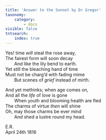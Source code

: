 ```yaml
---
title: 'Answer to the Sonnet by Dr Gregor'
taxonomy:
    category:
        - docs
visible: false
tntsearch:
    index: true
---
```


Yes! time *will* steal the rose away,  
The fairest form will soon decay  
&emsp;&emsp;And like the lily bend to earth.  
Yet still the bleaching hand of time  
Must not be charg’d with fading mime  
&emsp;&emsp;But scenes of *grief* instead of mirth.

And yet methinks; when age comes on,  
And all the *life* of *love* is gone  
&emsp;&emsp;When youth and blooming health are fled  
The charms of virtue *then* will shine  
Oh, may those charms be ever mind  
&emsp;&emsp;And shed a lustre round my head.

E.R.  
April 24th 1816

